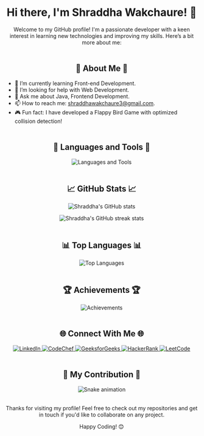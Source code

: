 <h1 align="center">Hi there, I'm Shraddha Wakchaure! 👋</h1>

<p align="center">Welcome to my GitHub profile! I'm a passionate developer with a keen interest in learning new technologies and improving my skills. Here’s a bit more about me:</p>

<p align="center">
  <img src="https://user-images.githubusercontent.com/74038190/212284100-561aa473-3905-4a80-b561-0d28506553ee.gif" width="100%" height="4">
</p>

<h2 align="center">🌟 About Me 🌟</h2>

- 🌱 I’m currently learning Front-end Development.
- 🤝 I’m looking for help with Web Development.
- 💬 Ask me about Java, Frontend Development.
- 📫 How to reach me: [shraddhawakchaure3@gmail.com](mailto:shraddhawakchaure3@gmail.com).
- 🎮 Fun fact: I have developed a Flappy Bird Game with optimized collision detection!

<p align="center">
  <img src="https://user-images.githubusercontent.com/74038190/212284100-561aa473-3905-4a80-b561-0d28506553ee.gif" width="100%" height="4">
</p>

<h2 align="center">🔧 Languages and Tools 🔧</h2>

<p align="center">
  <img src="https://skillicons.dev/icons?i=java,js,html,css,mysql,mongodb,python,androidstudio,kotlin,linux,git,firebase" alt="Languages and Tools">
</p>

<p align="center">
  <img src="https://user-images.githubusercontent.com/74038190/212284100-561aa473-3905-4a80-b561-0d28506553ee.gif" width="100%" height="4">
</p>

<h2 align="center">📈 GitHub Stats 📈</h2>

<p align="center">
  <img src="https://github-readme-stats.vercel.app/api?username=Shraddhawakchaure3&show_icons=true&theme=radical" alt="Shraddha's GitHub stats">
</p>

<p align="center">
  <img src="https://github-readme-streak-stats.herokuapp.com/?user=Shraddhawakchaure3&theme=radical" alt="Shraddha's GitHub streak stats">
</p>

<p align="center">
  <img src="https://user-images.githubusercontent.com/74038190/212284100-561aa473-3905-4a80-b561-0d28506553ee.gif" width="100%" height="4">
</p>

<h2 align="center">📊 Top Languages 📊</h2>

<p align="center">
  <img src="https://github-readme-stats.vercel.app/api/top-langs/?username=Shraddhawakchaure3&layout=compact&theme=radical" alt="Top Languages">
</p>

<p align="center">
  <img src="https://user-images.githubusercontent.com/74038190/212284100-561aa473-3905-4a80-b561-0d28506553ee.gif" width="100%" height="4">
</p>

<h2 align="center">🏆 Achievements 🏆</h2>

<p align="center">
  <img src="https://github-profile-trophy.vercel.app/?username=Shraddhawakchaure3&theme=radical" alt="Achievements">
</p>

<p align="center">
  <img src="https://user-images.githubusercontent.com/74038190/212284100-561aa473-3905-4a80-b561-0d28506553ee.gif" width="100%" height="4">
</p>

<h2 align="center">🌐 Connect With Me 🌐</h2>

<p align="center">
  <a href="https://www.linkedin.com/in/shraddhavilaswakchaure/" target="_blank">
    <img src="https://img.shields.io/badge/LinkedIn-0A66C2?style=for-the-badge&logo=linkedin&logoColor=white" alt="LinkedIn">
  </a>
  <a href="https://www.codechef.com/users/shraddha_wak20" target="_blank">
    <img src="https://img.shields.io/badge/CodeChef-5B4638?style=for-the-badge&logo=codechef&logoColor=white" alt="CodeChef">
  </a>
  <a href="https://www.geeksforgeeks.org/user/shraddha_wak20/" target="_blank">
    <img src="https://img.shields.io/badge/GeeksforGeeks-0F9D58?style=for-the-badge&logo=geeksforgeeks&logoColor=white" alt="GeeksforGeeks">
  </a>
  <a href="https://www.hackerrank.com/profile/shraddha_wak20" target="_blank">
    <img src="https://img.shields.io/badge/HackerRank-2EC866?style=for-the-badge&logo=hackerrank&logoColor=white" alt="HackerRank">
  </a>
  <a href="https://leetcode.com/u/shraddha_wak20/" target="_blank">
    <img src="https://img.shields.io/badge/LeetCode-FFA116?style=for-the-badge&logo=leetcode&logoColor=white" alt="LeetCode">
  </a>
</p>

<p align="center">
  <img src="https://user-images.githubusercontent.com/74038190/212284100-561aa473-3905-4a80-b561-0d28506553ee.gif" width="100%" height="4">
</p>

<h2 align="center">🎉 My Contribution 🎉</h2>

<p align="center">
  <img src="dist/snake.svg" alt="Snake animation">
</p>

<p align="center">
  <img src="https://user-images.githubusercontent.com/74038190/212284100-561aa473-3905-4a80-b561-0d28506553ee.gif" width="100%" height="4">
</p>

<p align="center">Thanks for visiting my profile! Feel free to check out my repositories and get in touch if you'd like to collaborate on any project.</p>

<p align="center">Happy Coding! 😊</p>
